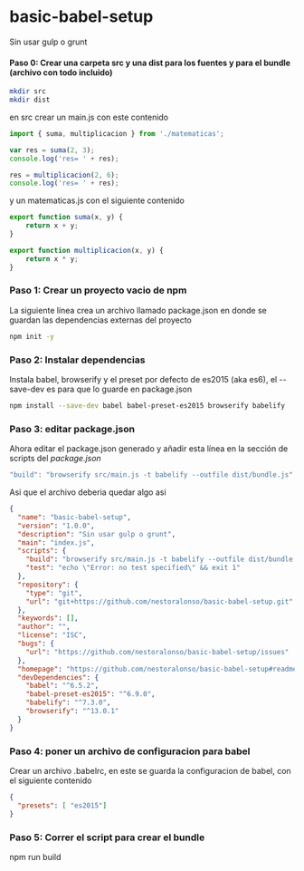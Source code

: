 # basic-babel-setup
Sin usar gulp o grunt

#### Paso 0: Crear una carpeta src y una dist para los fuentes y para el bundle (archivo con todo incluido)
```bash
mkdir src 
mkdir dist
```
en src crear un main.js con este contenido
```javascript
import { suma, multiplicacion } from './matematicas';

var res = suma(2, 3);
console.log('res= ' + res);

res = multiplicacion(2, 6);
console.log('res= ' + res);
```
y un matematicas.js con el siguiente contenido
```javascript
export function suma(x, y) {
    return x + y;
}

export function multiplicacion(x, y) {
    return x * y;
}
```

### Paso 1: Crear un proyecto vacio de npm

La siguiente línea crea un archivo llamado package.json en donde se guardan las dependencias externas del proyecto

```bash
npm init -y
```

### Paso 2: Instalar dependencias 
Instala babel, browserify y el preset por defecto de es2015 (aka es6), el --save-dev es para que lo guarde en package.json
```bash
npm install --save-dev babel babel-preset-es2015 browserify babelify 
```

### Paso 3: editar package.json
Ahora editar el package.json generado y añadir esta línea en la sección de scripts del *package.json*
```javascript
"build": "browserify src/main.js -t babelify --outfile dist/bundle.js"
```
Asi que el archivo deberia quedar algo asi
```json
{
  "name": "basic-babel-setup",
  "version": "1.0.0",
  "description": "Sin usar gulp o grunt",
  "main": "index.js",
  "scripts": {
    "build": "browserify src/main.js -t babelify --outfile dist/bundle.js",
    "test": "echo \"Error: no test specified\" && exit 1"
  },
  "repository": {
    "type": "git",
    "url": "git+https://github.com/nestoralonso/basic-babel-setup.git"
  },
  "keywords": [],
  "author": "",
  "license": "ISC",
  "bugs": {
    "url": "https://github.com/nestoralonso/basic-babel-setup/issues"
  },
  "homepage": "https://github.com/nestoralonso/basic-babel-setup#readme",
  "devDependencies": {
    "babel": "^6.5.2",
    "babel-preset-es2015": "^6.9.0",
    "babelify": "^7.3.0",
    "browserify": "^13.0.1"
  }
}
```

### Paso 4: poner un archivo de configuracion para babel
Crear un archivo .babelrc, en este se guarda la configuracion de babel, con el siguiente contenido
```json
{
  "presets": [ "es2015"]
}
```

### Paso 5: Correr el script para crear el bundle
npm run build